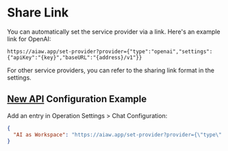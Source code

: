 # Share Link

You can automatically set the service provider via a link. Here's an example link for OpenAI:

```
https://aiaw.app/set-provider?provider={"type":"openai","settings":{"apiKey":"{key}","baseURL":"{address}/v1"}}
```

For other service providers, you can refer to the sharing link format in the settings.

## [New API](https://github.com/Calcium-Ion/new-api) Configuration Example

Add an entry in Operation Settings > Chat Configuration:

```json
{
  "AI as Workspace": "https://aiaw.app/set-provider?provider={\"type\":\"openai\",\"settings\":{\"apiKey\":\"{key}\",\"baseURL\":\"{address}/v1\"}}"
}
```
